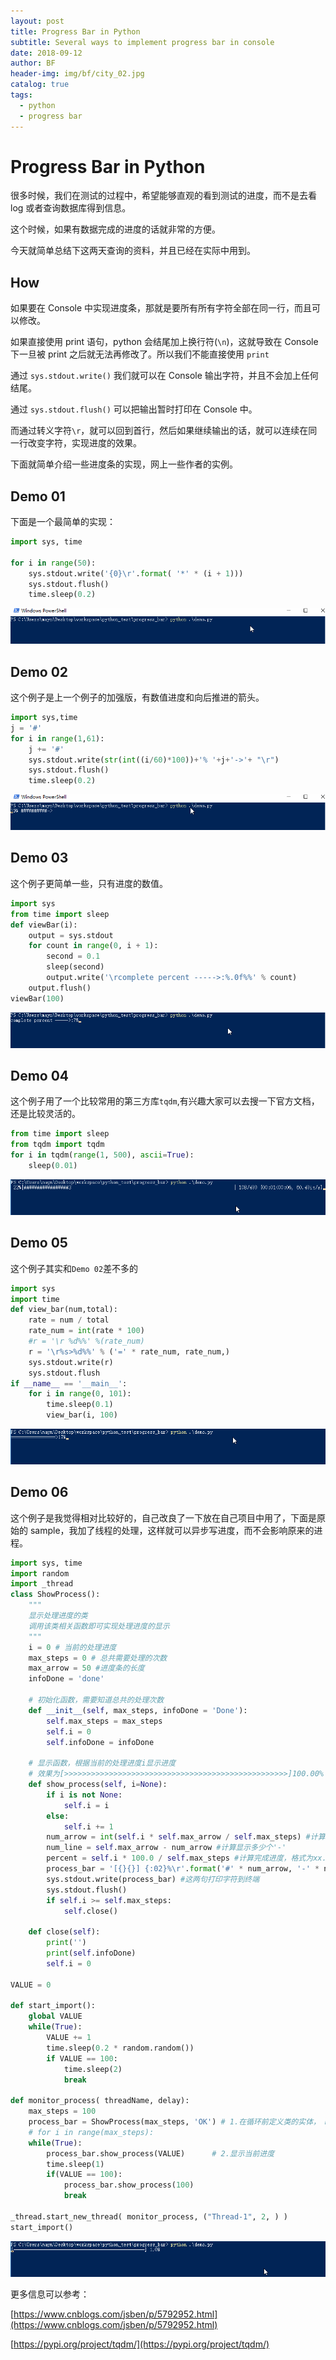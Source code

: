 ```yaml
---
layout: post
title: Progress Bar in Python
subtitle: Several ways to implement progress bar in console
date: 2018-09-12
author: BF
header-img: img/bf/city_02.jpg
catalog: true
tags:
  - python
  - progress bar
---
```


# Progress Bar in Python

很多时候，我们在测试的过程中，希望能够直观的看到测试的进度，而不是去看 log 或者查询数据库得到信息。

这个时候，如果有数据完成的进度的话就非常的方便。

今天就简单总结下这两天查询的资料，并且已经在实际中用到。

## How

如果要在 Console 中实现进度条，那就是要所有所有字符全部在同一行，而且可以修改。

如果直接使用 print 语句，python 会结尾加上换行符(`\n`)，这就导致在 Console 下一旦被 print 之后就无法再修改了。所以我们不能直接使用 `print`

通过 `sys.stdout.write()` 我们就可以在 Console 输出字符，并且不会加上任何结尾。

通过 `sys.stdout.flush()` 可以把输出暂时打印在 Console 中。

而通过转义字符`\r`，就可以回到首行，然后如果继续输出的话，就可以连续在同一行改变字符，实现进度的效果。

下面就简单介绍一些进度条的实现，网上一些作者的实例。

## Demo 01

下面是一个最简单的实现：

```python
import sys, time

for i in range(50):
    sys.stdout.write('{0}\r'.format( '*' * (i + 1)))
    sys.stdout.flush()
    time.sleep(0.2)
```

![Demo01](img/post/2018-09-12-PyProgressBar-demo01.gif)

## Demo 02

这个例子是上一个例子的加强版，有数值进度和向后推进的箭头。

```python
import sys,time
j = '#'
for i in range(1,61):
    j += '#'
    sys.stdout.write(str(int((i/60)*100))+'% '+j+'->'+ "\r")
    sys.stdout.flush()
    time.sleep(0.2)
```

![Demo02](img/post/2018-09-12-PyProgressBar-demo02.gif)

## Demo 03

这个例子更简单一些，只有进度的数值。

```python
import sys
from time import sleep
def viewBar(i):
    output = sys.stdout
    for count in range(0, i + 1):
        second = 0.1
        sleep(second)
        output.write('\rcomplete percent ----->:%.0f%%' % count)
    output.flush()
viewBar(100)
```

![Demo03](img/post/2018-09-12-PyProgressBar-demo03.gif)

## Demo 04

这个例子用了一个比较常用的第三方库`tqdm`,有兴趣大家可以去搜一下官方文档，还是比较灵活的。

```python
from time import sleep
from tqdm import tqdm
for i in tqdm(range(1, 500), ascii=True):
    sleep(0.01)
```

![Demo04](img/post/2018-09-12-PyProgressBar-demo04.gif)

## Demo 05

这个例子其实和`Demo 02`差不多的

```python
import sys
import time
def view_bar(num,total):
    rate = num / total
    rate_num = int(rate * 100)
    #r = '\r %d%%' %(rate_num)
    r = '\r%s>%d%%' % ('=' * rate_num, rate_num,)
    sys.stdout.write(r)
    sys.stdout.flush
if __name__ == '__main__':
    for i in range(0, 101):
        time.sleep(0.1)
        view_bar(i, 100)
```

![Demo05](img/post/2018-09-12-PyProgressBar-demo05.gif)

## Demo 06

这个例子是我觉得相对比较好的，自己改良了一下放在自己项目中用了，下面是原始的 sample，我加了线程的处理，这样就可以异步写进度，而不会影响原来的进程。

```python
import sys, time
import random
import _thread
class ShowProcess():
    """
    显示处理进度的类
    调用该类相关函数即可实现处理进度的显示
    """
    i = 0 # 当前的处理进度
    max_steps = 0 # 总共需要处理的次数
    max_arrow = 50 #进度条的长度
    infoDone = 'done'

    # 初始化函数，需要知道总共的处理次数
    def __init__(self, max_steps, infoDone = 'Done'):
        self.max_steps = max_steps
        self.i = 0
        self.infoDone = infoDone

    # 显示函数，根据当前的处理进度i显示进度
    # 效果为[>>>>>>>>>>>>>>>>>>>>>>>>>>>>>>>>>>>>>>>>>>>>>>>>>>]100.00%
    def show_process(self, i=None):
        if i is not None:
            self.i = i
        else:
            self.i += 1
        num_arrow = int(self.i * self.max_arrow / self.max_steps) #计算显示多少个'>'
        num_line = self.max_arrow - num_arrow #计算显示多少个'-'
        percent = self.i * 100.0 / self.max_steps #计算完成进度，格式为xx.xx%
        process_bar = '[{}{}] {:02}%\r'.format('#' * num_arrow, '-' * num_line,percent) #带输出的字符串，'\r'表示不换行回到最左边#带输出的字符串，'\r'表示不换行回到最左边
        sys.stdout.write(process_bar) #这两句打印字符到终端
        sys.stdout.flush()
        if self.i >= self.max_steps:
            self.close()

    def close(self):
        print('')
        print(self.infoDone)
        self.i = 0

VALUE = 0

def start_import():
    global VALUE
    while(True):
        VALUE += 1
        time.sleep(0.2 * random.random())
        if VALUE == 100:
            time.sleep(2)
            break

def monitor_process( threadName, delay):
    max_steps = 100
    process_bar = ShowProcess(max_steps, 'OK') # 1.在循环前定义类的实体， max_steps是总的步数， infoDone是在完成时需要显示的字符串
    # for i in range(max_steps):
    while(True):
        process_bar.show_process(VALUE)      # 2.显示当前进度
        time.sleep(1)
        if(VALUE == 100):
            process_bar.show_process(100)
            break

_thread.start_new_thread( monitor_process, ("Thread-1", 2, ) )
start_import()
```

![Demo06](img/post/2018-09-12-PyProgressBar-demo06.gif)

更多信息可以参考：

[https://www.cnblogs.com/jsben/p/5792952.html](https://www.cnblogs.com/jsben/p/5792952.html)

[https://pypi.org/project/tqdm/](https://pypi.org/project/tqdm/)
